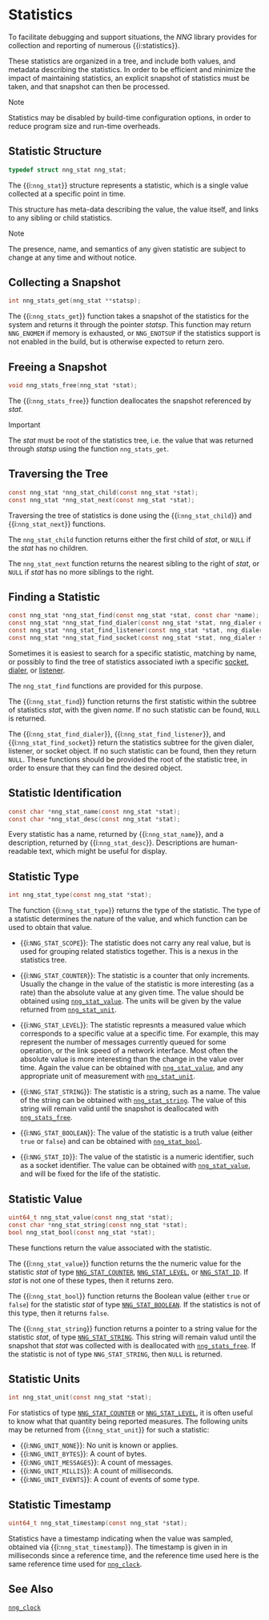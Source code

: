 # Statistics

To facilitate debugging and support situations, the _NNG_ library
provides for collection and reporting of numerous {{i:statistics}}.

These statistics are organized in a tree, and include both values,
and metadata describing the statistics. In order to be efficient and
minimize the impact of maintaining statistics, an explicit snapshot
of statistics must be taken, and that snapshot can then be processed.

> [!NOTE]
> Statistics may be disabled by build-time configuration options,
> in order to reduce program size and run-time overheads.

## Statistic Structure

```c
typedef struct nng_stat nng_stat;
```

The {{i:`nng_stat`}} structure represents a statistic, which is a single value
collected at a specific point in time.

This structure has meta-data describing the value, the value itself, and links
to any sibling or child statistics.

> [!NOTE]
> The presence, name, and semantics of any given statistic are
> subject to change at any time and without notice.

## Collecting a Snapshot

```c
int nng_stats_get(nng_stat **statsp);
```

The {{i:`nng_stats_get`}} function takes a snapshot of the statistics for
the system and returns it through the pointer _statsp_.
This function may return `NNG_ENOMEM` if memory is exhausted, or `NNG_ENOTSUP` if the statistics
support is not enabled in the build, but is otherwise expected to return zero.

## Freeing a Snapshot

```c
void nng_stats_free(nng_stat *stat);
```

The {{i:`nng_stats_free`}} function deallocates the snapshot referenced by _stat_.

> [!IMPORTANT]
> The _stat_ must be root of the statistics tree, i.e. the value that was returned
> through _statsp_ using the function `nng_stats_get`.

## Traversing the Tree

```c
const nng_stat *nng_stat_child(const nng_stat *stat);
const nng_stat *nng_stat_next(const nng_stat *stat);
```

Traversing the tree of statistics is done using the {{i:`nng_stat_child`}} and
{{i:`nng_stat_next`}} functions.

The `nng_stat_child` function returns either the first child of _stat_,
or `NULL` if the _stat_ has no children.

The `nng_stat_next` function returns the nearest sibling to the right of _stat_,
or `NULL` if _stat_ has no more siblings to the right.

## Finding a Statistic

```c
const nng_stat *nng_stat_find(const nng_stat *stat, const char *name);
const nng_stat *nng_stat_find_dialer(const nng_stat *stat, nng_dialer dialer);
const nng_stat *nng_stat_find_listener(const nng_stat *stat, nng_dialer listener);
const nng_stat *nng_stat_find_socket(const nng_stat *stat, nng_dialer socket);
```

Sometimes it is easiest to search for a specific statistic, matching by name,
or possibly to find the tree of statistics associated iwth a specific [socket][nng_socket],
[dialer][nng_dialer], or [listener][nng_listener].

The `nng_stat_find` functions are provided for this purpose.

The {{i:`nng_stat_find`}} function returns the first statistic within the subtree of
statistics _stat_, with the given _name_. If no such statistic can be found, `NULL`
is returned.

The {{i:`nng_stat_find_dialer`}}, {{i:`nng_stat_find_listener`}}, and {{i:`nng_stat_find_socket`}}
return the statistics subtree for the given dialer, listener, or socket object. If no such
statistic can be found, then they return `NULL`.
These functions should be provided the root of the statistic tree, in order to ensure
that they can find the desired object.

## Statistic Identification

```c
const char *nng_stat_name(const nng_stat *stat);
const char *nng_stat_desc(const nng_stat *stat);
```

Every statistic has a name, returned by {{i:`nng_stat_name`}}, and a description, returned by
{{i:`nng_stat_desc`}}. Descriptions are human-readable text, which might be useful for display.

## Statistic Type

```c
int nng_stat_type(const nng_stat *stat);
```

The function {{i:`nng_stat_type`}} returns the type of the statistic.
The type of a statistic determines the nature of the value, and which
function can be used to obtain that value.

- {{i:`NNG_STAT_SCOPE`}}: <a name="NNG_STAT_SCOPE"></a>
  The statistic does not carry any real value, but is
  used for grouping related statistics together. This is a nexus in the
  statistics tree.

- {{i:`NNG_STAT_COUNTER`}}: <a name="NNG_STAT_COUNTER"></a>
  The statistic is a counter that only increments.
  Usually the change in the value of the statistic is more interesting
  (as a rate) than the absolute value at any given time. The value should
  be obtained using [`nng_stat_value`][nng_stat_value].
  The units will be given by the value returned from [`nng_stat_unit`][nng_stat_unit].

- {{i:`NNG_STAT_LEVEL`}}: <a name="NNG_STAT_LEVEL"></a>
  The statistic represnts a measured value which corresponds
  to a specific value at a specific time. For example, this may represent the
  number of messages currently queued for some operation, or the link speed
  of a network interface. Most often the absolute value is more interesting
  than the change in the value over time. Again the value can be obtained with
  [`nng_stat_value`][nng_stat_value], and any appropriate unit of measurement
  with [`nng_stat_unit`][nng_stat_unit].

- {{i:`NNG_STAT_STRING`}}: <a name="NNG_STAT_STRING"></a>
  The statistic is a string, such as a name. The value
  of the string can be obtained with [`nng_stat_string`][nng_stat_string].
  The value of this string
  will remain valid until the snapshot is deallocated with [`nng_stats_free`][nng_stats_free].

- {{i:`NNG_STAT_BOOLEAN`}}: <a name="NNG_STAT_BOOLEAN"></a>
  The value of the statistic is a truth value (either `true`
  or `false`) and can be obtained with [`nng_stat_bool`][nng_stat_bool].

- {{i:`NNG_STAT_ID`}}: <a name="NNG_STAT_ID"></a>
  The value of the statistic is a numeric identifier, such as a socket
  identifier. The value can be obtained with [`nng_stat_value`][nng_stat_value],
  and will be fixed for the life of the statistic.

## Statistic Value

```c
uint64_t nng_stat_value(const nng_stat *stat);
const char *nng_stat_string(const nng_stat *stat);
bool nng_stat_bool(const nng_stat *stat);
```

These functions return the value associated with the statistic.

The {{i:`nng_stat_value`}} function returns the the numeric value for the statistic _stat_
of type [`NNG_STAT_COUNTER`][NNG_STAT_COUNTER], [`NNG_STAT_LEVEL`][NNG_STAT_LEVEL], or [`NNG_STAT_ID`][NNG_STAT_ID].
If _stat_ is not one of these types, then it returns zero.

The {{i:`nng_stat_bool`}} function returns the Boolean value (either `true` or `false`) for the statistic _stat_ of
type [`NNG_STAT_BOOLEAN`][NNG_STAT_BOOLEAN]. If the statistics is not of this type, then it returns `false`.

The {{i:`nng_stat_string`}} function returns a pointer to a string value for the statistic _stat_,
of type [`NNG_STAT_STRING`][NNG_STAT_STRING]. This string will remain valud until the snapshot that
_stat_ was collected with is deallocated with [`nng_stats_free`][nng_stats_free]. If the statistic
is not of type `NNG_STAT_STRING`, then `NULL` is returned.

## Statistic Units

```c
int nng_stat_unit(const nng_stat *stat);
```

For statistics of type [`NNG_STAT_COUNTER`][NNG_STAT_COUNTER] or [`NNG_STAT_LEVEL`][NNG_STAT_LEVEL],
it is often useful to know what that quantity being reported measures.
The following units may be returned from {{i:`nng_stat_unit`}} for such a statistic:

- {{i:`NNG_UNIT_NONE`}}: No unit is known or applies.
- {{i:`NNG_UNIT_BYTES`}}: A count of bytes.
- {{i:`NNG_UNIT_MESSAGES`}}: A count of messages.
- {{i:`NNG_UNIT_MILLIS`}}: A count of milliseconds.
- {{i:`NNG_UNIT_EVENTS`}}: A count of events of some type.

## Statistic Timestamp

```c
uint64_t nng_stat_timestamp(const nng_stat *stat);
```

Statistics have a timestamp indicating when the value was sampled,
obtained via {{i:`nng_stat_timestamp`}}. The timestamp is given in
in milliseconds since a reference time, and the reference time used
here is the same reference time used for [`nng_clock`][nng_clock].

## See Also

[`nng_clock`][nng_clock]

[nng_stat_type]: #statistic-type
[nng_stats_free]: #freeing-a-snapshot
[nng_stat_value]: #statistic-value
[nng_stat_bool]: #statistic-value
[nng_stat_string]: #statistic-value
[nng_stat_unit]: #statistic-units
[NNG_STAT_ID]: #NNG_STAT_ID
[NNG_STAT_COUNTER]: #NNG_STAT_COUNTER
[NNG_STAT_LEVEL]: #NNG_STAT_LEVEL
[NNG_STAT_SCOPE]: #NNG_STAT_SCOPE
[NNG_STAT_STRING]: #NNG_STAT_STRING
[NNG_STAT_BOOLEAN]: #NNG_STAT_BOOLEAN
[nng_clock]: ./time.md#getting-the-current-time
[nng_socket]: TODO.md
[nng_dialer]: TODO.md
[nng_listener]: TODO.md
